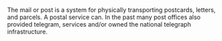 The mail or post is a system for physically transporting postcards, letters, and parcels. A postal service can. In the past many post offices also provided telegram, services and/or owned the national telegraph infrastructure. 